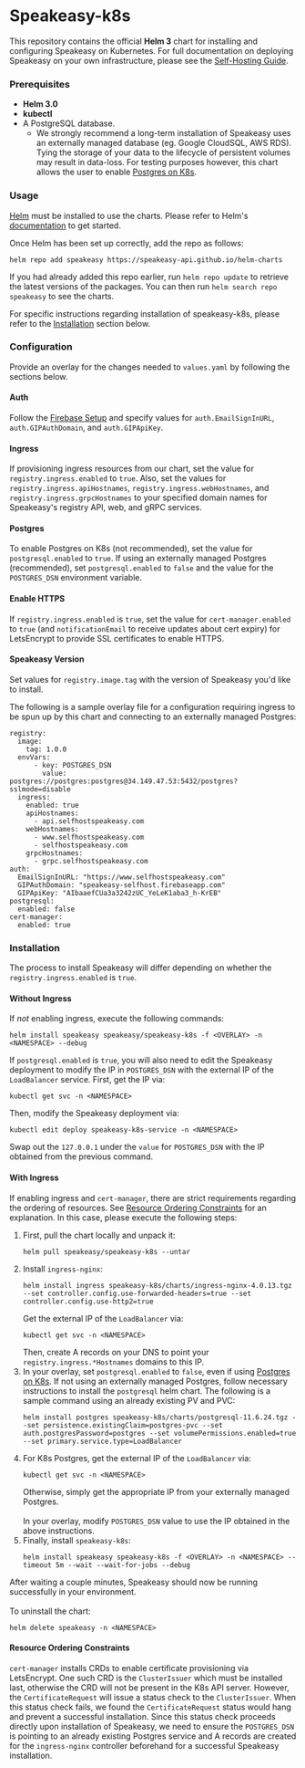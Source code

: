 # Speakeasy-k8s

This repository contains the official **Helm 3** chart for installing and configuring
Speakeasy on Kubernetes. For full documentation on deploying Speakeasy on your own
infrastructure, please see the [Self-Hosting Guide](https://docs.speakeasyapi.dev/speakeasy-user-guide/self-host-speakeasy-coming-soon).

### Prerequisites

* **Helm 3.0**
* **kubectl**
* A PostgreSQL database.
    * We strongly recommend a long-term installation of Speakeasy uses an externally managed database
      (eg. Google CloudSQL, AWS RDS). Tying the storage of your data to the lifecycle of persistent volumes
      may result in data-loss. For testing purposes however, this chart allows the user to enable
      [Postgres on K8s](https://github.com/bitnami/charts/tree/master/bitnami/postgresql).

### Usage

[Helm](https://helm.sh) must be installed to use the charts.  Please refer to
Helm's [documentation](https://helm.sh/docs) to get started.

Once Helm has been set up correctly, add the repo as follows:

    helm repo add speakeasy https://speakeasy-api.github.io/helm-charts

If you had already added this repo earlier, run `helm repo update` to retrieve
the latest versions of the packages. You can then run `helm search repo
speakeasy` to see the charts.

For specific instructions regarding installation of speakeasy-k8s, please refer to the [Installation](#installation) section
below.

### Configuration

Provide an overlay for the changes needed to `values.yaml` by following the sections below.

  #### Auth
  Follow the [Firebase Setup](https://docs.speakeasyapi.dev/speakeasy-user-guide/self-host-speakeasy-coming-soon/google-cloud-platform#firebase-setup)
  and specify values for `auth.EmailSignInURL`, `auth.GIPAuthDomain`, and `auth.GIPApiKey`.
  #### Ingress
  If provisioning ingress resources from our chart, set the value for `registry.ingress.enabled` to `true`.
  Also, set the values for `registry.ingress.apiHostnames`, `registry.ingress.webHostnames`,
  and `registry.ingress.grpcHostnames` to your specified domain names for Speakeasy's registry API, web, and gRPC services.

[//]: # (Following instruction will be relevant once we provide a method for fixing the IP of ingress-nginx's LoadBalancer service
or use ExternalDNS)
[//]: # (  * If provisioning an ingress controller from our chart, set the value for `ingress-nginx.enabled` to `true`.)

  #### Postgres
  To enable Postgres on K8s (not recommended), set the value for `postgresql.enabled` to `true`. If using an externally
  managed Postgres (recommended), set `postgresql.enabled` to `false` and the value for the `POSTGRES_DSN` environment variable.
  #### Enable HTTPS
  If `registry.ingress.enabled` is `true`, set the value for `cert-manager.enabled` to `true` (and `notificationEmail` to receive updates about cert expiry)
  for LetsEncrypt to provide SSL certificates to enable HTTPS.
  #### Speakeasy Version
  Set values for `registry.image.tag` with the version of Speakeasy you'd like to install.

The following is a sample overlay file for a configuration requiring ingress to be spun up by this chart and connecting to
an externally managed Postgres:
```
registry:
  image:
    tag: 1.0.0
  envVars:
      - key: POSTGRES_DSN
        value: postgres://postgres:postgres@34.149.47.53:5432/postgres?sslmode=disable
  ingress:
    enabled: true
    apiHostnames:
      - api.selfhostspeakeasy.com
    webHostnames:
      - www.selfhostspeakeasy.com
      - selfhostspeakeasy.com
    grpcHostnames:
      - grpc.selfhostspeakeasy.com
auth:
  EmailSignInURL: "https://www.selfhostspeakeasy.com"
  GIPAuthDomain: "speakeasy-selfhost.firebaseapp.com"
  GIPApiKey: "AIbaaefCUa3a3242zUC_YeLeK1aba3_h-KrEB"
postgresql:
  enabled: false
cert-manager:
  enabled: true
```
### Installation

The process to install Speakeasy will differ depending on whether the `registry.ingress.enabled` is `true`.

   #### Without Ingress
   If _not_ enabling ingress, execute the following commands:

    helm install speakeasy speakeasy/speakeasy-k8s -f <OVERLAY> -n <NAMESPACE> --debug

   If `postgresql.enabled` is `true`, you will also need to edit the Speakeasy deployment to modify the IP in `POSTGRES_DSN`
   with the external IP of the `LoadBalancer` service. First, get the IP via:

    kubectl get svc -n <NAMESPACE>

   Then, modify the Speakeasy deployment via:

    kubectl edit deploy speakeasy-k8s-service -n <NAMESPACE>

   Swap out the `127.0.0.1` under the `value` for `POSTGRES_DSN` with the IP obtained from the previous command.

   #### With Ingress

   If enabling ingress and `cert-manager`, there are strict requirements regarding the ordering of resources. See 
   [Resource Ordering Constraints](#resource-ordering-constraints) for an explanation. In this case, please execute the following steps:
   1. First, pull the chart locally and unpack it:
       ```
       helm pull speakeasy/speakeasy-k8s --untar
       ```
   2. Install `ingress-nginx`:
      ```
      helm install ingress speakeasy-k8s/charts/ingress-nginx-4.0.13.tgz --set controller.config.use-forwarded-headers=true --set controller.config.use-http2=true
      ```
      Get the external IP of the `LoadBalancer` via:
      ```
      kubectl get svc -n <NAMESPACE>
      ```
      Then, create A records on your DNS to point your `registry.ingress.*Hostnames` domains to this IP.
   3. In your overlay, set `postgresql.enabled` to `false`, even if using [Postgres on K8s](https://github.com/bitnami/charts/tree/master/bitnami/postgresql).
      If not using an externally managed Postgres, follow necessary instructions to install the `postgresql` helm chart.
      The following is a sample command using an already existing PV and PVC:
      ```
      helm install postgres speakeasy-k8s/charts/postgresql-11.6.24.tgz --set persistence.existingClaim=postgres-pvc --set auth.postgresPassword=postgres --set volumePermissions.enabled=true --set primary.service.type=LoadBalancer 
      ```
   4. For K8s Postgres, get the external IP of the `LoadBalancer` via:
      ```
      kubectl get svc -n <NAMESPACE>
      ```
      Otherwise, simply get the appropriate IP from your externally managed Postgres. <br /><br />
      In your overlay, modify `POSTGRES_DSN` value to use the IP obtained in the above instructions.
   5. Finally, install `speakeasy-k8s`:
      ```
      helm install speakeasy speakeasy-k8s -f <OVERLAY> -n <NAMESPACE> --timeout 5m --wait --wait-for-jobs --debug
      ```
After waiting a couple minutes, Speakeasy should now be running successfully in your environment.<br /><br />
To uninstall the chart:

    helm delete speakeasy -n <NAMESPACE>

   
   #### Resource Ordering Constraints
   `cert-manager` installs CRDs to enable certificate provisioning via LetsEncrypt. One such CRD is the `ClusterIssuer` which
   must be installed last, otherwise the CRD will not be present in the K8s API server. However, the `CertificateRequest` will
   issue a status check to the `ClusterIssuer`. When this status check fails, we found the `CertificateRequest` status would hang
   and prevent a successful installation. Since this status check proceeds directly upon installation of Speakeasy, we need to ensure
   the `POSTGRES_DSN` is pointing to an already existing Postgres service and A records are created for the `ingress-nginx` controller
   beforehand for a successful Speakeasy installation.
   
